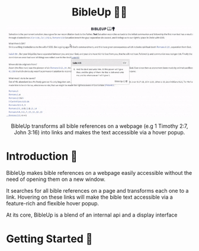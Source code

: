 <h1 align="center">BibleUp 📖💡</h1>
<img src="./docs/asset/illustration.gif" />
<p align="center">
BibleUp transforms all bible references on a webpage (e.g 1 Timothy 2:7, John 3:16) into links and makes the text accessible via a hover popup.<br>
</p>

	
# Introduction 💫
BibleUp makes bible references on a webpage easily accessible without the need of opening them on a new window.

It searches for all bible references on a page and transforms each one to a link. Hovering on these links will make the bible text accessible via a feature-rich and flexible hover popup.

At its core, BibleUp is a blend of an internal api and a display interface

# Getting Started 🚀
## <script> include
To integrate BibleUp using the script tag, put the following code at the bottom of ```body```
```javascript
<script src="cdn.jsdelivr.net/npm/bibleup"></script>
```
## ES Module Import
BibleUp also ships with native ES module build on browser supporting the ES6 import statement
Simply put the following at the top of your javascript file.
```javascript
import BibleUp from "https://skypack.com/bibleup
```
## NPM
Install package locally from NPM
```
$ npm install bibleup
```

# Initialize BibleUp
After installing, initialize BibleUp using the ```create``` method.
```javascript
let body = document.querySelector(body);
let bibleup = new BibleUp(body);
bibleup.create();
```
## Methods 

